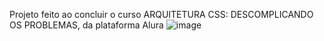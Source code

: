 Projeto feito ao concluir o curso ARQUITETURA CSS: DESCOMPLICANDO OS PROBLEMAS, da plataforma Alura
![image](https://user-images.githubusercontent.com/100294951/180085295-27038775-08c5-4b8c-91f1-1c58f0955470.png)
